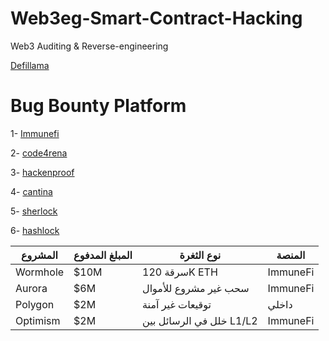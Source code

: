 # Web3eg-Smart-Contract-Hacking
Web3 Auditing &amp; Reverse-engineering

[Defillama](https://defillama.com/hacks?utm_source=chatgpt.com)

# Bug Bounty Platform

  1- [Immunefi](https://immunefi.com/bug-bounty/?sort=maximum_reward%3Adesc)
  
  2- [code4rena](https://code4rena.com/bounties)
  
  3- [hackenproof](https://hackenproof.com/leaderboard)
  
  4- [cantina](https://cantina.xyz/opportunities)
  
  5- [sherlock](https://audits.sherlock.xyz/contests)
  
  6- [hashlock](https://hashlock.com/bug-bounty)


  | المشروع  | المبلغ المدفوع | نوع الثغرة               | المنصة   |
| -------- | -------------- | ------------------------ | -------- |
| Wormhole | \$10M          | سرقة 120K ETH            | ImmuneFi |
| Aurora   | \$6M           | سحب غير مشروع للأموال    | ImmuneFi |
| Polygon  | \$2M           | توقيعات غير آمنة         | داخلي    |
| Optimism | \$2M           | خلل في الرسائل بين L1/L2 | ImmuneFi |



